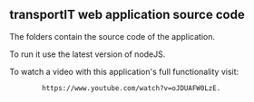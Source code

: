 ## transportIT web application source code ##

The folders contain the source code of the application.

To run it use the latest version of nodeJS.

To watch a video with this application's full functionality visit: 

            https://www.youtube.com/watch?v=oJDUAFW0LzE.

